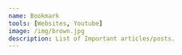 ```yaml
---
name: Bookmark
tools: [Websites, Youtube]
image: /img/brown.jpg
description: List of Important articles/posts.
---
```

